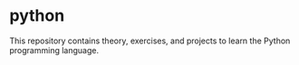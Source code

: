 # python
This repository contains theory, exercises, and projects to learn the Python programming language.
